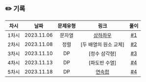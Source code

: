 ## ✏️ 기록   

| 차시  |     날짜     | 문제유형 |                           링크                            |                            풀이                            |
|:---:|:----------:|:----:|:-------------------------------------------------------:|:--------------------------------------------------------:|
| 1차시 | 2023.11.06 | 문자열  | [상하좌우](https://youtu.be/2zjoKjt97vQ?si=bOWDLRXqdqFK6pY-) | [#1](https://github.com/AlgoLeadMe/AlgoLeadMe-2/pull/11) | 
| 2차시 | 2023.11.08 |  정렬  |                      [두 배열의 원소 교체]                      | [#2](https://github.com/AlgoLeadMe/AlgoLeadMe-2/pull/19) |
| 3차시 | 2023.11.10 |  DP  |                      [정수 삼각형]                      | [#3](https://github.com/AlgoLeadMe/AlgoLeadMe-2/pull/22) |
| 4차시 | 2023.11.13 |  DP  |                      [파도반 수열]                      | [#4](https://github.com/AlgoLeadMe/AlgoLeadMe-2/pull/25) |
| 5차시 | 2023.11.18 |  DP  |                      [연속합](https://www.acmicpc.net/problem/1912)                      | [#4](https://github.com/AlgoLeadMe/AlgoLeadMe-2/pull/30) |
